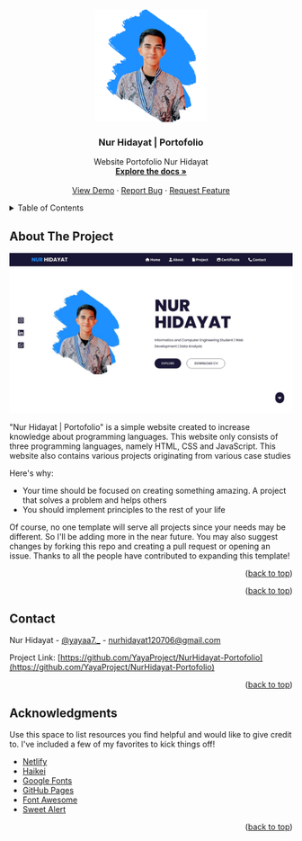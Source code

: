 <a name="readme-top"></a>

<!-- PROJECT LOGO -->
<br />
<div align="center">
  <a href="https://github.com/YayaProject/NurHidayat-Portofolio">
    <img src="image/image-main/profile.png" alt="Logo" width="200" height="200">
  </a>

  <h3 align="center">Nur Hidayat | Portofolio</h3>

  <p align="center">
    Website Portofolio Nur Hidayat
    <br />
    <a href="https://github.com/YayaProject/NurHidayat-Portofolio"><strong>Explore the docs »</strong></a>
    <br />
    <br />
    <a href="https://github.com/YayaProject/NurHidayat-Portofolio">View Demo</a>
    ·
    <a href="https://github.com/YayaProject/NurHidayat-Portofolio">Report Bug</a>
    ·
    <a href="https://github.com/YayaProject/NurHidayat-Portofolio">Request Feature</a>
  </p>
</div>



<!-- TABLE OF CONTENTS -->
<details>
  <summary>Table of Contents</summary>
  <ol>
    <li>
      <a href="#about-the-project">About The Project</a>
    </li>
    <li><a href="#contact">Contact</a></li>
    <li><a href="#acknowledgments">Acknowledgments</a></li>
  </ol>
</details>



<!-- ABOUT THE PROJECT -->
## About The Project

[![Product Name Screen Shot][product-screenshot]](https://example.com)

"Nur Hidayat | Portofolio" is a simple website created to increase knowledge about programming languages. This website only consists of three programming languages, namely HTML, CSS and JavaScript. This website also contains various projects originating from various case studies

Here's why:
* Your time should be focused on creating something amazing. A project that solves a problem and helps others
* You should implement principles to the rest of your life

Of course, no one template will serve all projects since your needs may be different. So I'll be adding more in the near future. You may also suggest changes by forking this repo and creating a pull request or opening an issue. Thanks to all the people have contributed to expanding this template!


<p align="right">(<a href="#readme-top">back to top</a>)</p>


<p align="right">(<a href="#readme-top">back to top</a>)</p>



## Contact

Nur Hidayat - [@yayaa7._](https://www.instagram.com/yayaa7._) - nurhidayat120706@gmail.com

Project Link: [https://github.com/YayaProject/NurHidayat-Portofolio](https://github.com/YayaProject/NurHidayat-Portofolio)

<p align="right">(<a href="#readme-top">back to top</a>)</p>



<!-- ACKNOWLEDGMENTS -->
## Acknowledgments

Use this space to list resources you find helpful and would like to give credit to. I've included a few of my favorites to kick things off!

* [Netlify](https://www.netlify.com/)
* [Haikei](https://haikei.app/)
* [Google Fonts](https://fonts.google.com/)
* [GitHub Pages](https://pages.github.com)
* [Font Awesome](https://fontawesome.com)
* [Sweet Alert](https://sweetalert2.github.io/)

<p align="right">(<a href="#readme-top">back to top</a>)</p>



<!-- MARKDOWN LINKS & IMAGES -->
<!-- https://www.markdownguide.org/basic-syntax/#reference-style-links -->
[contributors-shield]: https://img.shields.io/github/contributors/YayaProject/NurHidayat-Portofolio.svg?style=for-the-badge
[contributors-url]: https://github.com/YayaProject/NurHidayat-Portofolio/graphs/contributors
[forks-shield]: https://img.shields.io/github/forks/YayaProject/Nurhidayat-Portofolio.svg?style=for-the-badge
[forks-url]: https://github.com/YayaProject/NurHidayat-Portofolio/network/members
[stars-shield]: https://img.shields.io/github/stars/YayaProject/NurHidayat-Portofolio.svg?style=for-the-badge
[stars-url]: https://github.com/YayaProject/NurHidayat-Portofolio/stargazers
[issues-shield]: https://img.shields.io/github/issues/YayaProject/NurHidayat-Portofolio.svg?style=for-the-badge
[issues-url]: https://github.com/YayaProject/NurHidayat-Portofolio/issues
[product-screenshot]: image/image-main/home-page.jpg
[Next.js]: https://img.shields.io/badge/next.js-000000?style=for-the-badge&logo=nextdotjs&logoColor=white
